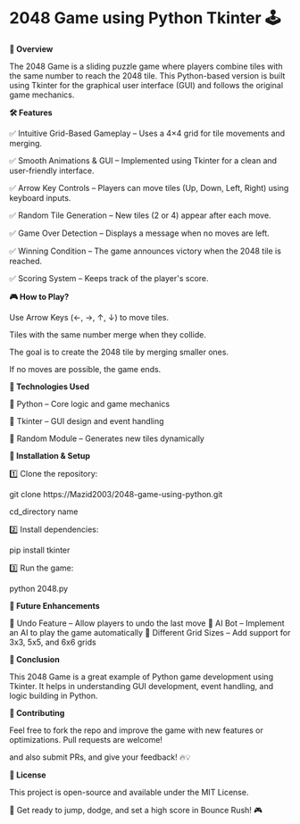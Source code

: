 # 2048 Game using Python Tkinter 🕹️

**📌 Overview**

The 2048 Game is a sliding puzzle game where players combine tiles with the same number to reach the 2048 tile. This Python-based version is built using Tkinter for the graphical user interface (GUI) and follows the original game mechanics.

**🛠 Features**

✅ Intuitive Grid-Based Gameplay – Uses a 4×4 grid for tile movements and merging.

✅ Smooth Animations & GUI – Implemented using Tkinter for a clean and user-friendly interface.

✅ Arrow Key Controls – Players can move tiles (Up, Down, Left, Right) using keyboard inputs.

✅ Random Tile Generation – New tiles (2 or 4) appear after each move.

✅ Game Over Detection – Displays a message when no moves are left.

✅ Winning Condition – The game announces victory when the 2048 tile is reached.

✅ Scoring System – Keeps track of the player's score.

**🎮 How to Play?**

Use Arrow Keys (←, →, ↑, ↓) to move tiles.

Tiles with the same number merge when they collide.

The goal is to create the 2048 tile by merging smaller ones.

If no moves are possible, the game ends.

**📌 Technologies Used**

🔹 Python – Core logic and game mechanics

🔹 Tkinter – GUI design and event handling

🔹 Random Module – Generates new tiles dynamically

**💾 Installation & Setup**

1️⃣ Clone the repository:

git clone https://Mazid2003/2048-game-using-python.git

cd_directory name

2️⃣ Install dependencies:

pip install tkinter

3️⃣ Run the game:

python 2048.py

**🚀 Future Enhancements**

🔹 Undo Feature – Allow players to undo the last move
🔹 AI Bot – Implement an AI to play the game automatically
🔹 Different Grid Sizes – Add support for 3x3, 5x5, and 6x6 grids

**📌 Conclusion**

This 2048 Game is a great example of Python game development using Tkinter. It helps in understanding GUI development, event handling, and logic building in Python.

**🤝 Contributing**

Feel free to fork the repo and improve the game with new features or optimizations. Pull requests are welcome!

and also submit PRs, and give your feedback! 🔥💡

**📜 License**

This project is open-source and available under the MIT License.

🚀 Get ready to jump, dodge, and set a high score in Bounce Rush! 🎮

